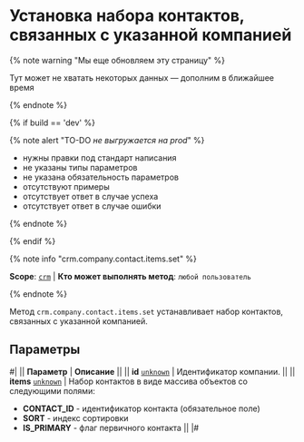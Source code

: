# Установка набора контактов, связанных с указанной компанией

{% note warning "Мы еще обновляем эту страницу" %}

Тут может не хватать некоторых данных — дополним в ближайшее время

{% endnote %}

{% if build == 'dev' %}

{% note alert "TO-DO _не выгружается на prod_" %}

- нужны правки под стандарт написания
- не указаны типы параметров
- не указана обязательность параметров
- отсутствуют примеры
- отсутствует ответ в случае успеха
- отсутствует ответ в случае ошибки

{% endnote %}

{% endif %}

{% note info "crm.company.contact.items.set" %}

**Scope**: [`crm`](../../../scopes/permissions.md) | **Кто может выполнять метод**: `любой пользователь`

{% endnote %}

Метод `crm.company.contact.items.set` устанавливает набор контактов, связанных с указанной компанией.

## Параметры

#|
|| **Параметр** | **Описание** ||
|| **id**
[`unknown`](../../../data-types.md) | Идентификатор компании. ||
|| **items**
[`unknown`](../../../data-types.md) | Набор контактов в виде массива объектов со следующими полями: 
- **CONTACT_ID** - идентификатор контакта (обязательное поле)
- **SORT** - индекс сортировки
- **IS_PRIMARY** - флаг первичного контакта ||
|#